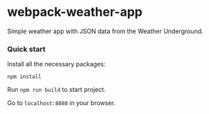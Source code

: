 # webpack-weather-app
Simple weather app with JSON data from the Weather Underground.

### Quick start

Install all the necessary packages:

`npm install`

Run `npm run build` to start project.

Go to `localhost:8080` in your browser.

